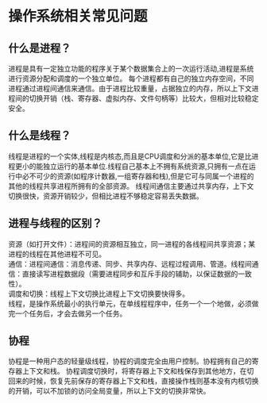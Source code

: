 # 操作系统相关常见问题

## 什么是进程？

进程是具有一定独立功能的程序关于某个数据集合上的一次运行活动,进程是系统进行资源分配和调度的一个独立单位。 每个进程都有自己的独立内存空间，不同进程通过进程间通信来通信。由于进程比较重量，占据独立的内存，所以上下文进程间的切换开销（栈、寄存器、虚拟内存、文件句柄等）比较大，但相对比较稳定安全。

## 什么是线程？

线程是进程的一个实体,线程是内核态,而且是CPU调度和分派的基本单位,它是比进程更小的能独立运行的基本单位.线程自己基本上不拥有系统资源,只拥有一点在运行中必不可少的资源(如程序计数器,一组寄存器和栈),但是它可与同属一个进程的其他的线程共享进程所拥有的全部资源。 线程间通信主要通过共享内存，上下文切换很快，资源开销较少，但相比进程不够稳定容易丢失数据。

## 进程与线程的区别？

资源（如打开文件）：进程间的资源相互独立，同一进程的各线程间共享资源；某进程的线程在其他进程不可见。  
通信：进程间通信：消息传递、同步、共享内存、远程过程调用、管道。线程间通信：直接读写进程数据段（需要进程同步和互斥手段的辅助，以保证数据的一致性）。  
调度和切换：线程上下文切换比进程上下文切换要快得多。  
线程，是操作系统最小的执行单元，在单线程程序中，任务一个一个地做，必须做完一个任务后，才会去做另一个任务。  

## 协程

协程是一种用户态的轻量级线程，协程的调度完全由用户控制。协程拥有自己的寄存器上下文和栈。 协程调度切换时，将寄存器上下文和栈保存到其他地方，在切回来的时候，恢复先前保存的寄存器上下文和栈，直接操作栈则基本没有内核切换的开销，可以不加锁的访问全局变量，所以上下文的切换非常快。

